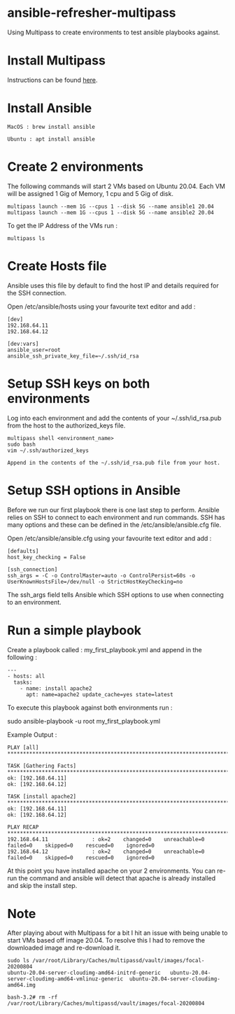 # ansible-refresher-multipass

Using Multipass to create environments to test ansible playbooks against.

# Install Multipass

Instructions can be found [here](https://multipass.run/).

# Install Ansible
```
MacOS : brew install ansible

Ubuntu : apt install ansible
```

# Create 2 environments

The following commands will start 2 VMs based on Ubuntu 20.04. Each VM will be assigned 1 Gig of Memory, 1 cpu and 5 Gig of disk.

```
multipass launch --mem 1G --cpus 1 --disk 5G --name ansible1 20.04
multipass launch --mem 1G --cpus 1 --disk 5G --name ansible2 20.04
```

To get the IP Address of the VMs run : 

```
multipass ls

```

# Create Hosts file

Ansible uses this file by default to find the host IP and details required for the SSH connection.

Open /etc/ansible/hosts using your favourite text editor and add : 

```
[dev]
192.168.64.11
192.168.64.12

[dev:vars]
ansible_user=root
ansible_ssh_private_key_file=~/.ssh/id_rsa
```

# Setup SSH keys on both environments

Log into each environment and add the contents of your ~/.ssh/id_rsa.pub from the host to the authorized_keys file.

```
multipass shell <environment_name>
sudo bash
vim ~/.ssh/authorized_keys

Append in the contents of the ~/.ssh/id_rsa.pub file from your host.

```

# Setup SSH options in Ansible

Before we run our first playbook there is one last step to perform. Ansible relies on SSH to connect to each environment and run commands. SSH has many options and these can be defined in the /etc/ansible/ansible.cfg file.

Open /etc/ansible/ansible.cfg using your favourite text editor and add : 

```
[defaults]
host_key_checking = False

[ssh_connection]
ssh_args = -C -o ControlMaster=auto -o ControlPersist=60s -o UserKnownHostsFile=/dev/null -o StrictHostKeyChecking=no

```

The ssh_args field tells Ansible which SSH options to use when connecting to an environment. 

# Run a simple playbook

Create a playbook called : my_first_playbook.yml and append in the following :
```
---
- hosts: all
  tasks:
    - name: install apache2
      apt: name=apache2 update_cache=yes state=latest
```

To execute this playbook against both environments run :

sudo ansible-playbook -u root my_first_playbook.yml 

Example Output :
```
PLAY [all] ******************************************************************************************************************************************************************************

TASK [Gathering Facts] ******************************************************************************************************************************************************************
ok: [192.168.64.11]
ok: [192.168.64.12]

TASK [install apache2] ******************************************************************************************************************************************************************
ok: [192.168.64.11]
ok: [192.168.64.12]

PLAY RECAP ******************************************************************************************************************************************************************************
192.168.64.11              : ok=2    changed=0    unreachable=0    failed=0    skipped=0    rescued=0    ignored=0   
192.168.64.12              : ok=2    changed=0    unreachable=0    failed=0    skipped=0    rescued=0    ignored=0   
```

At this point you have installed apache on your 2 environments.  You can re-run the command and ansible will detect that apache is already installed and skip the install step.

# Note

After playing about with Multipass for a bit I hit an issue with being unable to start VMs based off image 20.04. To resolve this I had to remove the downloaded image and re-download it.

```
sudo ls /var/root/Library/Caches/multipassd/vault/images/focal-20200804
ubuntu-20.04-server-cloudimg-amd64-initrd-generic	ubuntu-20.04-server-cloudimg-amd64-vmlinuz-generic	ubuntu-20.04-server-cloudimg-amd64.img

bash-3.2# rm -rf /var/root/Library/Caches/multipassd/vault/images/focal-20200804
```


